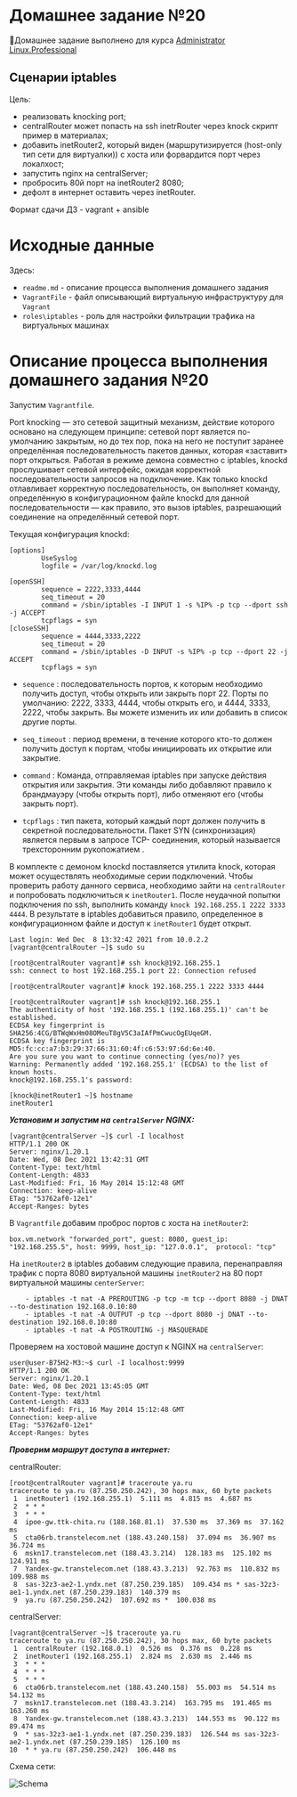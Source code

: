 # **Домашнее задание №20**

🔖Домашнее задание выполнено для курса [Administrator Linux.Professional](https://otus.ru/lessons/linux-professional/)

## **Сценарии iptables**
 
Цель:

- реализовать knocking port;
- centralRouter может попасть на ssh inetrRouter через knock скрипт пример в материалах;
- добавить inetRouter2, который виден (маршрутизируется (host-only тип сети для виртуалки)) с хоста или форвардится порт через локалхост;
- запустить nginx на centralServer;
- пробросить 80й порт на inetRouter2 8080;
- дефолт в интернет оставить через inetRouter.

Формат сдачи ДЗ - vagrant + ansible

# **Исходные данные**

Здесь:
- `readme.md` - описание процесса выполнения домашнего задания
- `VagrantFile` - файл описывающий виртуальную инфраструктуру для `Vagrant`
- `roles\iptables` - роль для настройки фильтрации трафика на виртуальных машинах

# **Описание процесса выполнения домашнего задания №20**

Запустим `Vagrantfile`.

Port knocking — это сетевой защитный механизм, действие которого основано на следующем принципе: 
сетевой порт является по-умолчанию закрытым, но до тех пор, пока на него не поступит заранее определённая 
последовательность пакетов данных, которая «заставит» порт открыться. 
Работая в режиме демона совместно с iptables, knockd прослушивает сетевой интерфейс, 
ожидая корректной последовательности запросов на подключение. Как только knockd отлавливает корректную последовательность, 
он выполняет команду, определённую в конфигурационном файле knockd для данной последовательности — как правило, это вызов 
iptables, разрешающий соединение на определённый сетевой порт.

Текущая конфигурация knockd:
```
[options]
        UseSyslog
        logfile = /var/log/knockd.log

[openSSH]
        sequence = 2222,3333,4444
        seq_timeout = 20
        command = /sbin/iptables -I INPUT 1 -s %IP% -p tcp --dport ssh -j ACCEPT
        tcpflags = syn
[closeSSH]
        sequence = 4444,3333,2222
        seq_timeout = 20
        command = /sbin/iptables -D INPUT -s %IP% -p tcp --dport 22 -j ACCEPT
        tcpflags = syn
```

- `sequence` : последовательность портов, к которым необходимо получить доступ, чтобы открыть или закрыть порт 22. 
Порты по умолчанию: 2222, 3333, 4444, чтобы открыть его, и 4444, 3333, 2222, чтобы закрыть. 
Вы можете изменить их или добавить в список другие порты. 

- `seq_timeout` : период времени, в течение которого кто-то должен получить доступ к портам, чтобы инициировать их открытие или закрытие.

- `command` : Команда, отправляемая iptables при запуске действия открытия или закрытия. Эти команды либо добавляют правило к брандмауэру 
(чтобы открыть порт), либо отменяют его (чтобы закрыть порт).

- `tcpflags` : тип пакета, который каждый порт должен получить в секретной последовательности. 
Пакет SYN (синхронизация) является первым в запросе TCP- соединения, который называется трехсторонним рукопожатием .

В комплекте с демоном knockd поставляется утилита knock, которая может осуществлять необходимые серии подключений.
Чтобы проверить работу данного сервиса, необходимо зайти на `centralRouter` и попробовать подключиться к `inetRouter1`. После неудачной попытки подключения 
по ssh, выполнить команду `knock 192.168.255.1 2222 3333 4444`. В результате в iptables добавиться правило, 
определенное в конфигурационном файле и доступ к `inetRouter1` будет открыт.

```
Last login: Wed Dec  8 13:32:42 2021 from 10.0.2.2
[vagrant@centralRouter ~]$ sudo su

[root@centralRouter vagrant]# ssh knock@192.168.255.1          
ssh: connect to host 192.168.255.1 port 22: Connection refused

[root@centralRouter vagrant]# knock 192.168.255.1 2222 3333 4444

[root@centralRouter vagrant]# ssh knock@192.168.255.1
The authenticity of host '192.168.255.1 (192.168.255.1)' can't be established.
ECDSA key fingerprint is SHA256:4CG/BTWqWxHm08OMeuT8gV5C3aIAfPmCwucOgEUqeGM.
ECDSA key fingerprint is MD5:fc:cc:a7:b3:29:37:66:31:60:4f:c6:53:97:6d:6e:40.
Are you sure you want to continue connecting (yes/no)? yes
Warning: Permanently added '192.168.255.1' (ECDSA) to the list of known hosts.
knock@192.168.255.1's password:

[knock@inetRouter1 ~]$ hostname
inetRouter1
```

***Установим и запустим на `centralServer` NGINX:***

```
[vagrant@centralServer ~]$ curl -I localhost
HTTP/1.1 200 OK
Server: nginx/1.20.1
Date: Wed, 08 Dec 2021 13:42:31 GMT
Content-Type: text/html
Content-Length: 4833
Last-Modified: Fri, 16 May 2014 15:12:48 GMT
Connection: keep-alive
ETag: "53762af0-12e1"
Accept-Ranges: bytes
``` 

В `Vagrantfile` добавим проброс портов с хоста на `inetRouter2`:
```
box.vm.network "forwarded_port", guest: 8080, guest_ip: "192.168.255.5", host: 9999, host_ip: "127.0.0.1",  protocol: "tcp"
```

На `inetRouter2` в iptables добавим следующие правила, перенаправляя трафик с порта 8080 виртуальной машины `inetRouter2` 
на 80 порт виртуальной машины `centerServer`:
```
    - iptables -t nat -A PREROUTING -p tcp -m tcp --dport 8080 -j DNAT --to-destination 192.168.0.10:80
    - iptables -t nat -A OUTPUT -p tcp --dport 8080 -j DNAT --to-destination 192.168.0.10:80
    - iptables -t nat -A POSTROUTING -j MASQUERADE
```

Проверяем на хостовой машине доступ к NGINX на `centralServer`:
```
user@user-B75H2-M3:~$ curl -I localhost:9999
HTTP/1.1 200 OK
Server: nginx/1.20.1
Date: Wed, 08 Dec 2021 13:45:05 GMT
Content-Type: text/html
Content-Length: 4833
Last-Modified: Fri, 16 May 2014 15:12:48 GMT
Connection: keep-alive
ETag: "53762af0-12e1"
Accept-Ranges: bytes
```

***Проверим маршрут доступа в интернет:***

centralRouter:

```
[root@centralRouter vagrant]# traceroute ya.ru
traceroute to ya.ru (87.250.250.242), 30 hops max, 60 byte packets
 1  inetRouter1 (192.168.255.1)  5.111 ms  4.815 ms  4.687 ms
 2  * * *
 3  * * *
 4  ipoe-gw.ttk-chita.ru (188.168.81.1)  37.530 ms  37.369 ms  37.162 ms
 5  cta06rb.transtelecom.net (188.43.240.158)  37.094 ms  36.907 ms  36.724 ms
 6  mskn17.transtelecom.net (188.43.3.214)  128.183 ms  125.102 ms  124.911 ms
 7  Yandex-gw.transtelecom.net (188.43.3.213)  92.763 ms  110.832 ms  109.988 ms
 8  sas-32z3-ae2-1.yndx.net (87.250.239.185)  109.434 ms * sas-32z3-ae1-1.yndx.net (87.250.239.183)  140.379 ms
 9  ya.ru (87.250.250.242)  107.692 ms *  100.038 ms
```

centralServer:

```
[vagrant@centralServer ~]$ traceroute ya.ru
traceroute to ya.ru (87.250.250.242), 30 hops max, 60 byte packets
 1  centralRouter (192.168.0.1)  0.526 ms  0.376 ms  0.228 ms
 2  inetRouter1 (192.168.255.1)  2.824 ms  2.630 ms  2.446 ms
 3  * * *
 4  * * *
 5  * * *
 6  cta06rb.transtelecom.net (188.43.240.158)  55.003 ms  54.514 ms  54.132 ms
 7  mskn17.transtelecom.net (188.43.3.214)  163.795 ms  191.465 ms  163.260 ms
 8  Yandex-gw.transtelecom.net (188.43.3.213)  144.553 ms  90.122 ms  89.474 ms
 9  * sas-32z3-ae1-1.yndx.net (87.250.239.183)  126.544 ms sas-32z3-ae2-1.yndx.net (87.250.239.185)  126.100 ms
10  * * ya.ru (87.250.250.242)  106.448 ms
```

Схема сети:

![Schema](https://github.com/MsyuLuch/LinuxProfessional/blob/main/homework-20/image.png)